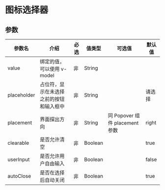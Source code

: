 # 图标选择器

## 参数

| 参数名 | 介绍 | 必选 | 值类型 | 可选值 | 默认值 |
| --- | --- | --- | --- | --- | --- |
| value | 绑定的值，可以使用 v-model | 非 | String |  |  |
| placeholder | 占位符，显示在未选择之前的按钮和输入框中 | 非 | String |  | 请选择 |
| placement | 界面探出方向 | 非 | String | 同 Popover 组件 placement 参数 | right |
| clearable | 是否允许清空 | 非 | Boolean |  | true |
| userInput | 是否允许用户自由输入 | 非 | Boolean |  | false |
| autoClose | 是否在选择后自动关闭 | 非 | Boolean |  | true |